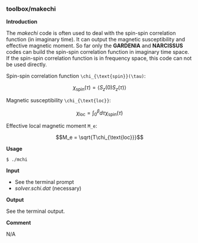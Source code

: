### toolbox/makechi

**Introduction**

The *makechi* code is often used to deal with the spin-spin correlation function (in imaginary time). It can output the magnetic susceptibility and effective magnetic moment. So far only the **GARDENIA** and **NARCISSUS** codes can build the spin-spin correlation function in imaginary time space. If the spin-spin correlation function is in frequency space, this code can not be used directly.

Spin-spin correlation function ``\chi_{\text{spin}}(\tau)``:

```math
\chi_{\text{spin}}(\tau) = \langle S_z(0) S_z(\tau)\rangle
```

Magnetic susceptibility ``\chi_{\text{loc}}``:

```math
\chi_{\text{loc}} = \int^{\beta}_0 d\tau \chi_{\text{spin}}(\tau)
```

Effective local magnetic moment ``M_e``:

```math
M_e = \sqrt{T\chi_{\text{loc}}}
```

**Usage**

```sh
$ ./mchi
```

**Input**

* See the terminal prompt
* *solver.schi.dat* (necessary)
 
**Output**

See the terminal output.

**Comment**

N/A